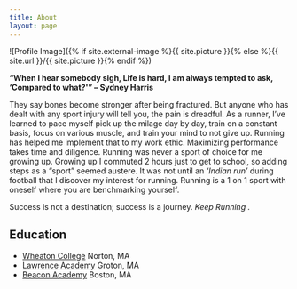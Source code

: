 ```yaml
---
title: About
layout: page
---
```

![Profile Image]({% if site.external-image %}{{ site.picture }}{% else %}{{ site.url }}/{{ site.picture }}{% endif %})

<p> <b> “When I hear somebody sigh, Life is hard, I am always tempted to ask, ‘Compared to what?'” – Sydney Harris</b>  </p>

<!-- <p>Love seeking new challenges in life, hence my transition to become a 'hacker'.  Love puzzle, love socializing, and engineering new ways to fix a problem.  I enjoy life from different view points.  Life is dynamic, and can not be viewed from a fixed point.
Currently working as an Operation Engineer @ Veracode.  The environment at my workspace is marvelous! As a company in the cyber security field, conducting <i>Static Analysis</i>, and other forms of security I'm really blessed to work with people short of genius, from social engineering to traditional software engineering.

</p>
 -->


<p>
	They say bones become stronger after being fractured. But anyone who has dealt with any sport  injury will tell you, the pain is dreadful. As a runner, I’ve learned to pace myself pick up the milage day by day, train on a constant basis, focus on various muscle, and train your mind to not give up. Running has helped me implement that to my work ethic. Maximizing performance takes time and diligence. Running was never a sport of choice for me growing up. Growing up I commuted 2 hours just to get to school, so adding steps as a “sport” seemed austere.  
	It was not until an <em>‘Indian run’</em> during football that I discover my interest for running. Running is a 1 on 1 sport with oneself where you are benchmarking yourself.
</p>
<p>Success is not a destination; success is a journey.<em> Keep Running .</em> </p>


<p>
<h2> Education</h2> 

<ul>
	<li><a href="https://wheatoncollege.edu/">Wheaton College</a>    Norton, MA</li>
	<li><a href="https://www.lacademy.edu">Lawrence Academy</a>    Groton, MA</li>
	<li><a href="https://www.beaconacademy.org/">Beacon Academy</a>    Boston, MA</li>
</ul>

</p>	


<!-- 
<h2>Projects</h2>

<ul>
	<li><a href="https://github.com/">Lorem Lorem</a></li>
	<li><a href="https://github.com/">Ipsum Dolor</a></li>
	<li><a href="https://github.com/">Dolor Lorem</a></li>
</ul>
 

-->
